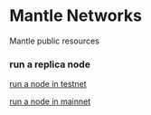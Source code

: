 # Mantle Networks

Mantle public resources

### run a replica node

[run a node in testnet](./run-node.md)

[run a node in mainnet](./run-node-mainnet.md)
